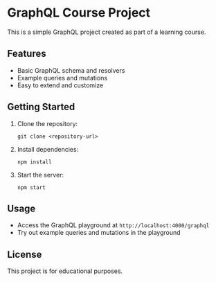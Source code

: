 # GraphQL Course Project

This is a simple GraphQL project created as part of a learning course.

## Features

- Basic GraphQL schema and resolvers
- Example queries and mutations
- Easy to extend and customize

## Getting Started

1. Clone the repository:
    ```
    git clone <repository-url>
    ```
2. Install dependencies:
    ```
    npm install
    ```
3. Start the server:
    ```
    npm start
    ```

## Usage

- Access the GraphQL playground at `http://localhost:4000/graphql`
- Try out example queries and mutations in the playground

## License

This project is for educational purposes.